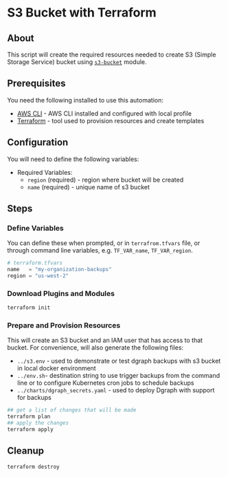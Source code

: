# S3 Bucket with Terraform

## About

This script will create the required resources needed to create S3 (Simple Storage Service) bucket using [`s3-bucket`](github.com/darkn3rd/s3-bucket) module.

## Prerequisites

You need the following installed to use this automation:

* [AWS CLI](https://aws.amazon.com/cli/) - AWS CLI installed and configured with local profile
* [Terraform](https://www.terraform.io/downloads.html) - tool used to provision resources and create templates

## Configuration

You will need to define the following variables:

* Required Variables:
  * `region` (required) - region where bucket will be created
  * `name` (required) - unique name of s3 bucket

## Steps

### Define Variables

You can define these when prompted, or in `terrafrom.tfvars` file, or through command line variables, e.g. `TF_VAR_name`, `TF_VAR_region`.

```terraform
# terraform.tfvars
name   = "my-organization-backups"
region = "us-west-2"
```

### Download Plugins and Modules

```bash
terraform init
```

### Prepare and Provision Resources

This will create an S3 bucket and an IAM user that has access to that bucket.  For convenience, will also generate the following files:

* `../s3.env` - used to demonstrate or test dgraph backups with s3 bucket in local docker environment
* `../env.sh`- destination string to use trigger backups from the command line or to configure Kubernetes cron jobs to schedule backups
* `../charts/dgraph_secrets.yaml` - used to deploy Dgraph with support for backups

```bash
## get a list of changes that will be made
terraform plan
## apply the changes
terraform apply
```

## Cleanup

```bash
terraform destroy
```
